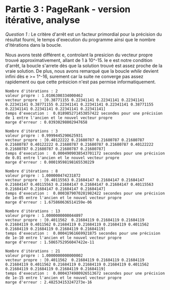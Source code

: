 # Partie 3 : PageRank - version itérative, analyse
*Question 1 :*
Le critère d'arrêt est un facteur primordial pour la précision du résultat fourni, le temps d'execution du programme ainsi que le nombre d'itérations dans la boucle.

Nous avons testé différent e, controlant la presicion du vecteur propre trouvé approximativement, allant de 1 à 10^-15. le e est notre condition d'arrêt, la boucle s'arrete dès que la solution trouvé est assez proche de la vraie solution. De plus, nous avons remarqué que la boucle *while* devient infini dès e >= 1^-16, surement car la suite ne converge pas assez rapidement ou que cette présicion n'est pas permise informatiquement.
```
Nombre d'itérations : 2
valeur propre : 1.0106300334000462
vecteur propre : [0.38771155 0.22341141 0.22341141 0.22341141 0.22341141 0.38771155 0.22341141 0.22341141 0.22341141 0.38771155 0.22341141 0.22341141 0.22341141 0.22341141]
temps d'execution :  0.018985271453857422 secondes pour une précision de 1 entre l'ancien et le nouvel vecteur propre
marge d'erreur : 0.03930298002947658

Nombre d'itérations : 3
valeur propre : 0.9999445290625931
vecteur propre : [0.40122222 0.21680787 0.21680787 0.21680787 0.21680787 0.40122222 0.21680787 0.21680787 0.21680787 0.40122222 0.21680787 0.21680787 0.21680787 0.21680787]
temps d'execution :  0.0004909038543701172 secondes pour une précision de 0.01 entre l'ancien et le nouvel vecteur propre
marge d'erreur : 0.00019598198165530229

Nombre d'itérations : 8
valeur propre : 1.000000474231872
vecteur propre : [0.40115563 0.21684147 0.21684147 0.21684147 0.21684147 0.40115563 0.21684147 0.21684147 0.21684147 0.40115563 0.21684147 0.21684147 0.21684147 0.21684147]
temps d'execution :  0.0003879070281982422 secondes pour une précision de 1e-05 entre l'ancien et le nouvel vecteur propre
marge d'erreur : 1.675860636514159e-06

Nombre d'itérations : 13
valeur propre : 1.0000000000044897
vecteur propre : [0.4011562  0.21684119 0.21684119 0.21684119 0.21684119 0.4011562 0.21684119 0.21684119 0.21684119 0.4011562  0.21684119 0.21684119 0.21684119 0.21684119]
temps d'execution :  0.00041961669921875 secondes pour une précision de 1e-10 entre l'ancien et le nouvel vecteur propre
marge d'erreur : 1.5865752956047422e-11

Nombre d'itérations : 21
valeur propre : 1.0000000000000002
vecteur propre : [0.4011562  0.21684119 0.21684119 0.21684119 0.21684119 0.4011562 0.21684119 0.21684119 0.21684119 0.4011562  0.21684119 0.21684119 0.21684119 0.21684119]
temps d'execution :  0.0004374980926513672 secondes pour une précision de 1e-15 entre l'ancien et le nouvel vecteur propre
marge d'erreur : 2.482534153247273e-16

```